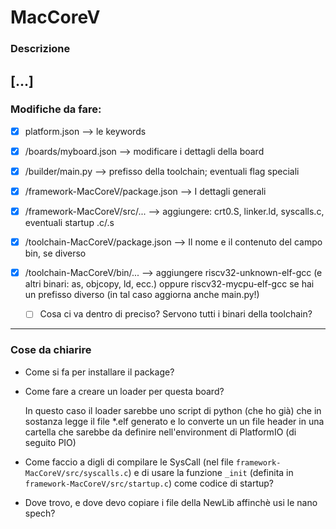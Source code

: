 # MacCoreV
### Descrizione
[...]
---
### Modifiche da fare:
- [x] platform.json --> le keywords
- [x] /boards/myboard.json --> modificare i dettagli della board
- [x] /builder/main.py --> prefisso della toolchain; eventuali flag speciali
- [x] /framework-MacCoreV/package.json --> I dettagli generali
- [x] /framework-MacCoreV/src/... --> aggiungere: crt0.S, linker.ld, syscalls.c, eventuali startup .c/.s
- [x] /toolchain-MacCoreV/package.json --> Il nome e il contenuto del campo bin, se diverso
- [x] /toolchain-MacCoreV/bin/... --> aggiungere riscv32-unknown-elf-gcc (e altri binari: as, objcopy, ld, ecc.) oppure riscv32-mycpu-elf-gcc se hai un prefisso diverso (in tal caso aggiorna anche main.py!)

    - [ ] Cosa ci va dentro di preciso? Servono tutti i binari della toolchain?
  
---
  
### Cose da chiarire
- Come si fa per installare il package?
- Come fare a creare un loader per questa board?
      
    In questo caso il loader sarebbe uno script di python (che ho già) che in sostanza legge il file *.elf generato e lo converte un un file header in una cartella che sarebbe da definire nell'environment di PlatformIO (di seguito PIO)

- Come faccio a digli di compilare le SysCall (nel file `framework-MacCoreV/src/syscalls.c`) e di usare la funzione `_init` (definita in `framework-MacCoreV/src/startup.c`) come codice di startup?

- Dove trovo, e dove devo copiare i file della NewLib affinchè usi le nano spech?

